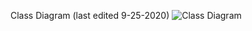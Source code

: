 Class Diagram (last edited 9-25-2020)
![Class Diagram](https://github.com/DansPlugins/Medieval-Factions/blob/master/pictures/Medieval%20Factions%20Class%20Diagram%209-25-2020.png)
